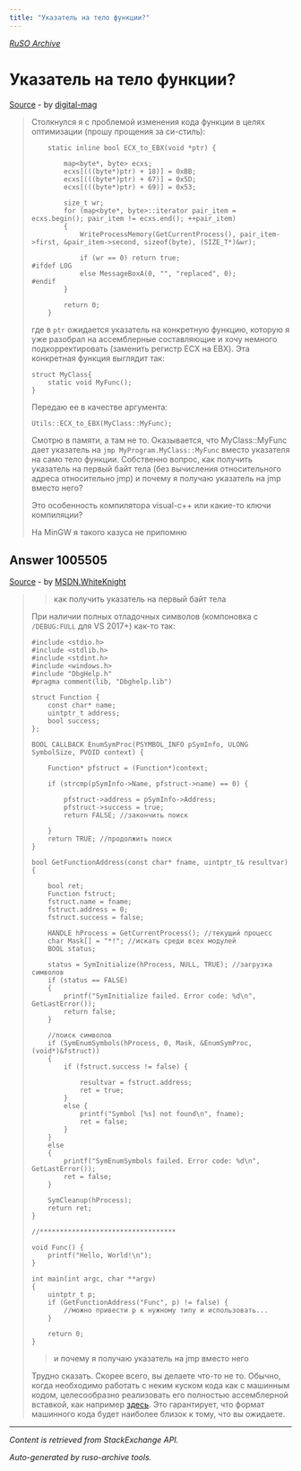 ```yaml
---
title: "Указатель на тело функции?"
---
```

<p><i><a href="https://github.com/MSDN-WhiteKnight/ruso-archive/">RuSO Archive</a></i></p>
<h1>Указатель на тело функции?</h1>
<p><a href="https://ru.stackoverflow.com/questions/1005297/%d0%a3%d0%ba%d0%b0%d0%b7%d0%b0%d1%82%d0%b5%d0%bb%d1%8c-%d0%bd%d0%b0-%d1%82%d0%b5%d0%bb%d0%be-%d1%84%d1%83%d0%bd%d0%ba%d1%86%d0%b8%d0%b8">Source</a> - by <a href="https://ru.stackoverflow.com/users/271366/digital-mag">digital-mag</a></p>
<blockquote>
<p>Столкнулся я с проблемой изменения кода функции в целях оптимизации (прошу прощения за си-стиль): </p>

<pre><code>    static inline bool ECX_to_EBX(void *ptr) {

        map&lt;byte*, byte&gt; ecxs;
        ecxs[(((byte*)ptr) + 18)] = 0xBB;
        ecxs[(((byte*)ptr) + 67)] = 0x5D;
        ecxs[(((byte*)ptr) + 69)] = 0x53;

        size_t wr;
        for (map&lt;byte*, byte&gt;::iterator pair_item = ecxs.begin(); pair_item != ecxs.end(); ++pair_item)
        {
            WriteProcessMemory(GetCurrentProcess(), pair_item-&gt;first, &amp;pair_item-&gt;second, sizeof(byte), (SIZE_T*)&amp;wr);          

            if (wr == 0) return true;
#ifdef LOG
            else MessageBoxA(0, "", "replaced", 0);
#endif
        }

        return 0;
    }
</code></pre>

<p>где в <code>ptr</code> ожидается указатель на конкретную функцию, которую я уже разобрал на ассемблерные составляющие и хочу немного подкорректировать (заменить регистр ECX на EBX). Эта конкретная функция выглядит так: </p>

<pre><code>struct MyClass{
    static void MyFunc();
}
</code></pre>

<p>Передаю ее в качестве аргумента:</p>

<pre><code>Utils::ECX_to_EBX(MyClass::MyFunc);
</code></pre>

<p>Смотрю в памяти, а там не то. Оказывается, что MyClass::MyFunc дает указатель на <code>jmp MyProgram.MyClass::MyFunc</code> вместо указателя на само тело функции. Собственно вопрос, как получить указатель на первый байт тела (без вычисления относительного адреса относительно jmp) и почему я получаю указатель на jmp вместо него? </p>

<p>Это особенность компилятора visual-c++ или какие-то ключи компиляции?</p>

<p>На MinGW я такого казуса не припомню</p>

</blockquote>
<h2>Answer 1005505</h2>
<p><a href="https://ru.stackoverflow.com/a/1005505/">Source</a> - by <a href="https://ru.stackoverflow.com/users/240512/msdn-whiteknight">MSDN.WhiteKnight</a></p>
<blockquote>
<blockquote>
  <p>как получить указатель на первый байт тела </p>
</blockquote>

<p>При наличии полных отладочных символов (компоновка с <code>/DEBUG:FULL</code> для VS 2017+) как-то так:</p>

<pre class="lang-cpp prettyprint-override"><code>#include &lt;stdio.h&gt;
#include &lt;stdlib.h&gt;
#include &lt;stdint.h&gt;
#include &lt;windows.h&gt;
#include "DbgHelp.h"
#pragma comment(lib, "Dbghelp.lib")

struct Function {
    const char* name;
    uintptr_t address;
    bool success;
};

BOOL CALLBACK EnumSymProc(PSYMBOL_INFO pSymInfo, ULONG SymbolSize, PVOID context) {

    Function* pfstruct = (Function*)context;

    if (strcmp(pSymInfo-&gt;Name, pfstruct-&gt;name) == 0) {

        pfstruct-&gt;address = pSymInfo-&gt;Address;      
        pfstruct-&gt;success = true;
        return FALSE; //закончить поиск

    }
    return TRUE; //продолжить поиск
}

bool GetFunctionAddress(const char* fname, uintptr_t&amp; resultvar) {

    bool ret;
    Function fstruct;
    fstruct.name = fname;
    fstruct.address = 0;
    fstruct.success = false;

    HANDLE hProcess = GetCurrentProcess(); //текущий процесс
    char Mask[] = "*!"; //искать среди всех модулей
    BOOL status;

    status = SymInitialize(hProcess, NULL, TRUE); //загрузка символов
    if (status == FALSE)
    {
        printf("SymInitialize failed. Error code: %d\n", GetLastError());
        return false;
    }

    //поиск символов
    if (SymEnumSymbols(hProcess, 0, Mask, &amp;EnumSymProc, (void*)&amp;fstruct))
    {
        if (fstruct.success != false) {

            resultvar = fstruct.address; 
            ret = true;
        }
        else {
            printf("Symbol [%s] not found\n", fname);
            ret = false;
        }
    }
    else
    {
        printf("SymEnumSymbols failed. Error code: %d\n", GetLastError());
        ret = false;
    }

    SymCleanup(hProcess);
    return ret;
}

//**********************************

void Func() {
    printf("Hello, World!\n");
}

int main(int argc, char **argv)
{
    uintptr_t p;
    if (GetFunctionAddress("Func", p) != false) {
        //можно привести p к нужному типу и использовать...
    }

    return 0;
}
</code></pre>

<blockquote>
  <p>и почему я получаю указатель на jmp вместо него</p>
</blockquote>

<p>Трудно сказать. Скорее всего, вы делаете что-то не то. Обычно, когда необходимо работать с неким куском кода как с машинным кодом, целесообразно реализовать его полностью ассемблерной вставкой, как например <a href="https://ru.stackoverflow.com/a/751021/240512">здесь</a>. Это гарантирует, что формат машинного кода будет наиболее близок к тому, что вы ожидаете.</p>

</blockquote>
<hr/>
<p><i>Content is retrieved from StackExchange API. </i></p>
<p><i>Auto-generated by ruso-archive tools. </i></p>
